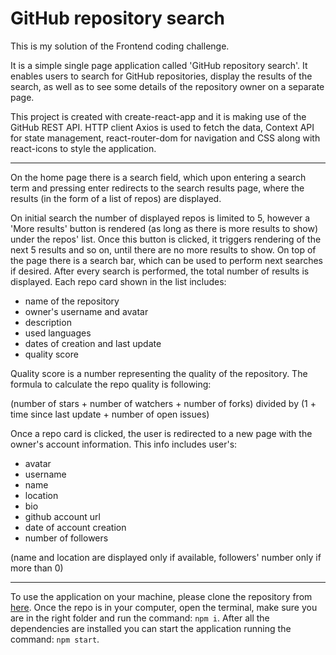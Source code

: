 # GitHub repository search

This is my solution of the Frontend coding challenge.

It is a simple single page application called 'GitHub repository search'. It enables users to search for GitHub repositories, display the results of the search, as well as to see some details of the repository owner on a separate page.

This project is created with create-react-app and it is making use of the GitHub REST API. HTTP client Axios is used to fetch the data, Context API for state management, react-router-dom for navigation and CSS along with react-icons to style the application.

---

On the home page there is a search field, which upon entering a search term and pressing enter redirects to the search results page, where the results (in the form of a list of repos) are displayed.

On initial search the number of displayed repos is limited to 5, however a 'More results' button is rendered (as long as there is more results to show) under the repos' list. Once this button is clicked, it triggers rendering of the next 5 results and so on, until there are no more results to show. On top of the page there is a search bar, which can be used to perform next searches if desired. After every search is performed, the total number of results is displayed. Each repo card shown in the list includes:

- name of the repository
- owner's username and avatar
- description
- used languages
- dates of creation and last update
- quality score

Quality score is a number representing the quality of the repository. The formula to calculate the repo quality is following:

(number of stars + number of watchers + number of forks) divided by (1 + time since last update + number of open issues)

Once a repo card is clicked, the user is redirected to a new page with the owner's account information. This info includes user's:

- avatar
- username
- name
- location
- bio
- github account url
- date of account creation
- number of followers

(name and location are displayed only if available, followers' number only if more than 0)

---

To use the application on your machine, please clone the repository from [here](https://github.com/osmonoh/git-hub-search). Once the repo is in your computer, open the terminal, make sure you are in the right folder and run the command: `npm i`. After all the dependencies are installed you can start the application running the command: `npm start`.
